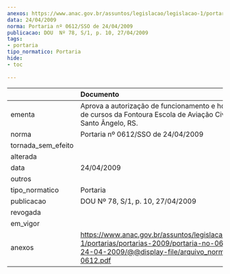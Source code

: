 ```yaml
---
anexos: https://www.anac.gov.br/assuntos/legislacao/legislacao-1/portarias/portarias-2009/portaria-no-0612-sso-de-24-04-2009/@@display-file/arquivo_norma/PA2009-0612.pdf
data: 24/04/2009
norma: Portaria nº 0612/SSO de 24/04/2009
publicacao: DOU  Nº 78, S/1, p. 10, 27/04/2009
tags:
- portaria
tipo_normatico: Portaria
hide: 
- toc 
 
---
```


|                    | Documento                                                                                                                                                         |
|:-------------------|:------------------------------------------------------------------------------------------------------------------------------------------------------------------|
| ementa             | Aprova a autorização de funcionamento e homologação de cursos da Fontoura Escola de Aviação Civil Ltda., Santo Ângelo, RS.                                        |
| norma              | Portaria nº 0612/SSO de 24/04/2009                                                                                                                                |
| tornada_sem_efeito |                                                                                                                                                                   |
| alterada           |                                                                                                                                                                   |
| data               | 24/04/2009                                                                                                                                                        |
| outros             |                                                                                                                                                                   |
| tipo_normatico     | Portaria                                                                                                                                                          |
| publicacao         | DOU  Nº 78, S/1, p. 10, 27/04/2009                                                                                                                                |
| revogada           |                                                                                                                                                                   |
| em_vigor           |                                                                                                                                                                   |
| anexos             | https://www.anac.gov.br/assuntos/legislacao/legislacao-1/portarias/portarias-2009/portaria-no-0612-sso-de-24-04-2009/@@display-file/arquivo_norma/PA2009-0612.pdf |